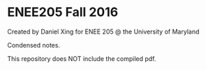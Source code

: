 # ENEE205 Fall 2016

Created by Daniel Xing for ENEE 205 @ the University of Maryland

Condensed notes.

This repository does NOT include the compiled pdf.
